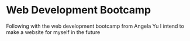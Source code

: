 # Web Development Bootcamp
Following with the web development bootcamp from Angela Yu
I intend to make a website for myself in the future
